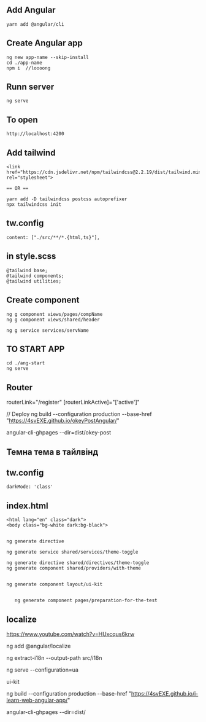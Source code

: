 ## Add Angular
    yarn add @angular/cli
## Create Angular app 
    ng new app-name --skip-install
    cd ./app-name
    npm i  //loooong
## Runn server
    ng serve
## To open
    http://localhost:4200
## Add tailwind
    <link href="https://cdn.jsdelivr.net/npm/tailwindcss@2.2.19/dist/tailwind.min.css" rel="stylesheet">

    == OR ==

    yarn add -D tailwindcss postcss autoprefixer
    npx tailwindcss init
   ## tw.config
	content: ["./src/**/*.{html,ts}"],
   ## in style.scss
	@tailwind base;
	@tailwind components;
	@tailwind utilities;

## Create component
    ng g component views/pages/compName
    ng g component views/shared/header
	
	ng g service services/servName
    
## TO START APP
    cd ./ang-start
    ng serve

## Router
<router-outlet></router-outlet>
routerLink="/register" 
[routerLinkActive]="['active']"

// Deploy
ng build --configuration production --base-href "https://4svEXE.github.io/okeyPostAngular/"

angular-cli-ghpages --dir=dist/okey-post


## Темна тема в тайлвінд

##  tw.config
    darkMode: 'class'

##  index.html
    <html lang="en" class="dark">
    <body class="bg-white dark:bg-black">


    ng generate directive 

    ng generate service shared/services/theme-toggle

    ng generate directive shared/directives/theme-toggle
    ng generate component shared/providers/with-theme


    ng generate component layout/ui-kit


       ng generate component pages/preparation-for-the-test

## localize
https://www.youtube.com/watch?v=HUxcqus6krw

ng add @angular/localize 

ng extract-i18n --output-path src/i18n

ng serve --configuration=ua

<a i18n i18n-href routerLink="/ui-kit" class="bg-[red] p-3 m-3">ui-kit</a>

ng build --configuration production --base-href "https://4svEXE.github.io/i-learn-web-angular-app/"

angular-cli-ghpages --dir=dist/